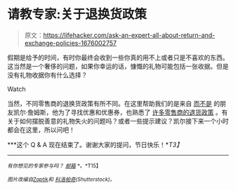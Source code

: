 # 请教专家:关于退换货政策

> 原文：<https://lifehacker.com/ask-an-expert-all-about-return-and-exchange-policies-1676002757>

假期是给予的时间，有时你最终会收到一些你真的用不上或者只是不喜欢的东西。这当然是一个奢侈的问题，如果你幸运的话，慷慨的礼物可能包括一张收据。但是没有礼物收据你有什么选择？

Watch

当然，不同零售商的退换货政策有所不同。在这里帮助我们的是来自 [而不是](http://www.rather-be-shopping.com/) 的朋友凯尔·詹姆斯，他为了寻找优惠和优惠券，也熟悉了 [许多零售商的退货政策](http://www.rather-be-shopping.com/blog/2013/12/27/8-best-return-policies-in-the-known-universe/) 。有关于如何摆脱善意的礼物失火的问题吗？或者一些提示建议？凯尔接下来一个小时都会在这里，所以问吧！

***这个 Q & A 现在结束了。谢谢大家的提问，节日快乐！**T3】*

* * *

<small>*有你想见的专家参与吗？*</small> [<small>*邮箱*</small>](mailto:andy@lifehacker.com) <small>*。*T15】</small>

<small>*图片改编自*</small>[<small>*Zaptik*</small>](http://www.shutterstock.com/pic-91118099/stock-photo--d-blue-pos-terminal-with-credit-card.html?src=9GI2Uh_MMKtELhUstLoBLA-1-50)<small>*和*</small> [<small>*科洛帕奇*</small>](http://www.shutterstock.com/pic-138585290/stock-vector-shopping-icon-set.html?src=csl_recent_image-3)<small>*(Shutterstock)。*</small>